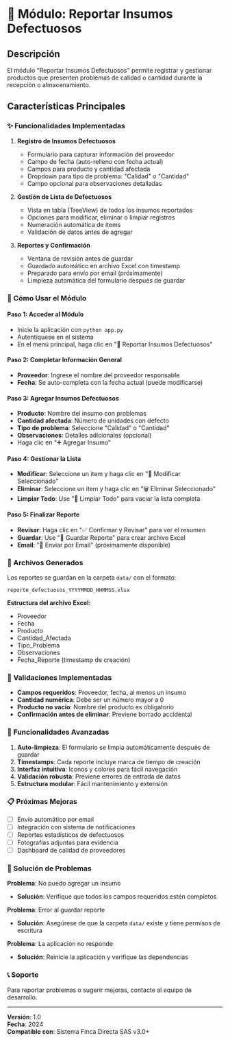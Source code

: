 # 🚨 Módulo: Reportar Insumos Defectuosos

## Descripción
El módulo "Reportar Insumos Defectuosos" permite registrar y gestionar productos que presenten problemas de calidad o cantidad durante la recepción o almacenamiento.

## Características Principales

### ✨ Funcionalidades Implementadas

1. **Registro de Insumos Defectuosos**
   - Formulario para capturar información del proveedor
   - Campo de fecha (auto-relleno con fecha actual)
   - Campos para producto y cantidad afectada
   - Dropdown para tipo de problema: "Calidad" o "Cantidad"
   - Campo opcional para observaciones detalladas

2. **Gestión de Lista de Defectuosos**
   - Vista en tabla (TreeView) de todos los insumos reportados
   - Opciones para modificar, eliminar o limpiar registros
   - Numeración automática de items
   - Validación de datos antes de agregar

3. **Reportes y Confirmación**
   - Ventana de revisión antes de guardar
   - Guardado automático en archivo Excel con timestamp
   - Preparado para envío por email (próximamente)
   - Limpieza automática del formulario después de guardar

### 🎯 Cómo Usar el Módulo

#### Paso 1: Acceder al Módulo
- Inicie la aplicación con `python app.py`
- Autentíquese en el sistema
- En el menú principal, haga clic en "🚨 Reportar Insumos Defectuosos"

#### Paso 2: Completar Información General
- **Proveedor**: Ingrese el nombre del proveedor responsable
- **Fecha**: Se auto-completa con la fecha actual (puede modificarse)

#### Paso 3: Agregar Insumos Defectuosos
- **Producto**: Nombre del insumo con problemas
- **Cantidad afectada**: Número de unidades con defecto
- **Tipo de problema**: Seleccione "Calidad" o "Cantidad"
- **Observaciones**: Detalles adicionales (opcional)
- Haga clic en "➕ Agregar Insumo"

#### Paso 4: Gestionar la Lista
- **Modificar**: Seleccione un item y haga clic en "🔄 Modificar Seleccionado"
- **Eliminar**: Seleccione un item y haga clic en "🗑️ Eliminar Seleccionado"
- **Limpiar Todo**: Use "🧹 Limpiar Todo" para vaciar la lista completa

#### Paso 5: Finalizar Reporte
- **Revisar**: Haga clic en "✅ Confirmar y Revisar" para ver el resumen
- **Guardar**: Use "💾 Guardar Reporte" para crear archivo Excel
- **Email**: "📧 Enviar por Email" (próximamente disponible)

### 📁 Archivos Generados

Los reportes se guardan en la carpeta `data/` con el formato:
```
reporte_defectuosos_YYYYMMDD_HHMMSS.xlsx
```

**Estructura del archivo Excel:**
- Proveedor
- Fecha
- Producto
- Cantidad_Afectada
- Tipo_Problema
- Observaciones
- Fecha_Reporte (timestamp de creación)

### 🔧 Validaciones Implementadas

- **Campos requeridos**: Proveedor, fecha, al menos un insumo
- **Cantidad numérica**: Debe ser un número mayor a 0
- **Producto no vacío**: Nombre del producto es obligatorio
- **Confirmación antes de eliminar**: Previene borrado accidental

### 🚀 Funcionalidades Avanzadas

1. **Auto-limpieza**: El formulario se limpia automáticamente después de guardar
2. **Timestamps**: Cada reporte incluye marca de tiempo de creación
3. **Interfaz intuitiva**: Iconos y colores para fácil navegación
4. **Validación robusta**: Previene errores de entrada de datos
5. **Estructura modular**: Fácil mantenimiento y extensión

### 📋 Próximas Mejoras

- [ ] Envío automático por email
- [ ] Integración con sistema de notificaciones
- [ ] Reportes estadísticos de defectuosos
- [ ] Fotografías adjuntas para evidencia
- [ ] Dashboard de calidad de proveedores

### 🐛 Solución de Problemas

**Problema**: No puedo agregar un insumo
- **Solución**: Verifique que todos los campos requeridos estén completos

**Problema**: Error al guardar reporte
- **Solución**: Asegúrese de que la carpeta `data/` existe y tiene permisos de escritura

**Problema**: La aplicación no responde
- **Solución**: Reinicie la aplicación y verifique las dependencias

### 📞 Soporte

Para reportar problemas o sugerir mejoras, contacte al equipo de desarrollo.

---
**Versión**: 1.0  
**Fecha**: 2024  
**Compatible con**: Sistema Finca Directa SAS v3.0+
